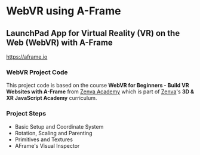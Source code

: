 # WebVR using A-Frame

## LaunchPad App for Virtual Reality (VR) on the Web (WebVR) with A-Frame

<https://aframe.io>

### WebVR Project Code

This project code is based on the course **WebVR for Beginners - Build VR Websites with A-Frame**  from  [Zenva Academy](academy.zenva.com)  which is part of  [Zenva](https://zenva.com)'s  **3D & XR JavaScript Academy** curriculum.

### Project Steps

- Basic Setup and Coordinate System
- Rotation, Scaling and Parenting
- Primitives and Textures
- AFrame's Visual Inspector
